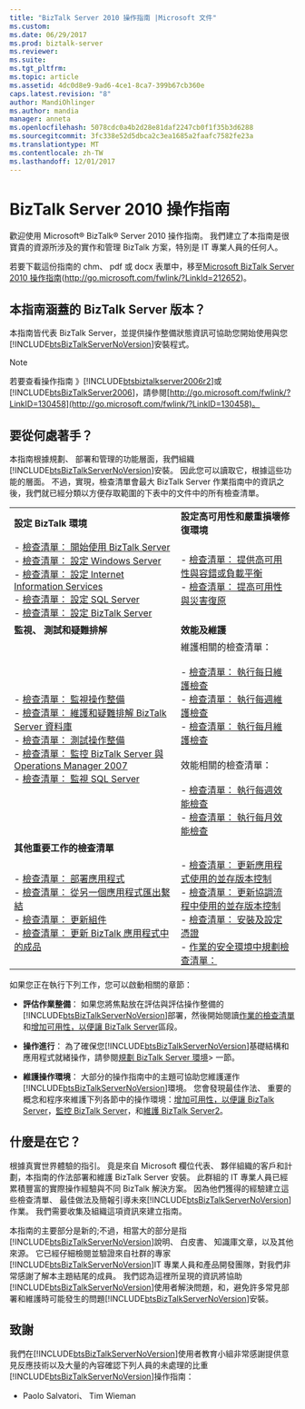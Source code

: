 ```yaml
---
title: "BizTalk Server 2010 操作指南 |Microsoft 文件"
ms.custom: 
ms.date: 06/29/2017
ms.prod: biztalk-server
ms.reviewer: 
ms.suite: 
ms.tgt_pltfrm: 
ms.topic: article
ms.assetid: 4dc0d8e9-9ad6-4ce1-8ca7-399b67cb360e
caps.latest.revision: "8"
author: MandiOhlinger
ms.author: mandia
manager: anneta
ms.openlocfilehash: 5078cdc0a4b2d28e81daf2247cb0f1f35b3d6288
ms.sourcegitcommit: 3fc338e52d5dbca2c3ea1685a2faafc7582fe23a
ms.translationtype: MT
ms.contentlocale: zh-TW
ms.lasthandoff: 12/01/2017
---
```

# <a name="biztalk-server-2010-operations-guide"></a>BizTalk Server 2010 操作指南
歡迎使用 Microsoft® BizTalk® Server 2010 操作指南。 我們建立了本指南是很寶貴的資源所涉及的實作和管理 BizTalk 方案，特別是 IT 專業人員的任何人。  
  
 若要下載這份指南的 chm、 pdf 或 docx 表單中，移至[Microsoft BizTalk Server 2010 操作指南](http://go.microsoft.com/fwlink/?LinkId=212652)(http://go.microsoft.com/fwlink/?LinkId=212652)。  
  
## <a name="which-versions-of-biztalk-server-does-the-guide-cover"></a>本指南涵蓋的 BizTalk Server 版本？  
 本指南皆代表 BizTalk Server，並提供操作整備狀態資訊可協助您開始使用與您[!INCLUDE[btsBizTalkServerNoVersion](../includes/btsbiztalkservernoversion-md.md)]安裝程式。  
  
> [!NOTE]
>  若要查看操作指南 》[!INCLUDE[btsbiztalkserver2006r2](../includes/btsbiztalkserver2006r2-md.md)]或[!INCLUDE[btsBizTalkServer2006](../includes/btsbiztalkserver2006-md.md)]，請參閱[http://go.microsoft.com/fwlink/?LinkID=130458](http://go.microsoft.com/fwlink/?LinkID=130458)。  
  
## <a name="where-do-i-start"></a>要從何處著手？  
 本指南根據規劃、 部署和管理的功能層面，我們組織[!INCLUDE[btsBizTalkServerNoVersion](../includes/btsbiztalkservernoversion-md.md)]安裝。 因此您可以讀取它，根據這些功能的層面。 不過，實現，檢查清單會最大 BizTalk Server 作業指南中的資訊之後，我們就已經分類以方便存取範圍的下表中的文件中的所有檢查清單。  
  
|||  
|-|-|  
|**設定 BizTalk 環境**|**設定高可用性和嚴重損壞修復環境**|  
|-   [檢查清單： 開始使用 BizTalk Server](http://msdn.microsoft.com/library/37d265cd-c393-46ac-ac21-129a1511359b)<br />-   [檢查清單： 設定 Windows Server](~/technical-guides/checklist-configuring-windows-server.md)<br />-   [檢查清單： 設定 Internet Information Services](~/technical-guides/checklist-configuring-internet-information-services.md)<br />-   [檢查清單： 設定 SQL Server](../technical-guides/checklist-configuring-sql-server.md)<br />-   [檢查清單： 設定 BizTalk Server](~/technical-guides/checklist-configuring-biztalk-server.md)|-   [檢查清單： 提供高可用性與容錯或負載平衡](~/technical-guides/checklist-providing-high-availability-with-fault-tolerance-or-load-balancing.md)<br />-   [檢查清單： 提高可用性與災害復原](~/technical-guides/checklist-increasing-availability-with-disaster-recovery.md)|  
|**監視、 測試和疑難排解**|**效能及維護**|  
|-   [檢查清單： 監視操作整備](~/technical-guides/checklist-monitoring-operational-readiness.md)<br />-   [檢查清單： 維護和疑難排解 BizTalk Server 資料庫](../technical-guides/checklist-maintaining-and-troubleshooting-biztalk-server-databases.md)<br />-   [檢查清單： 測試操作整備](~/technical-guides/checklist-testing-operational-readiness.md)<br />-   [檢查清單： 監控 BizTalk Server 與 Operations Manager 2007](~/technical-guides/checklist-monitoring-biztalk-server-with-operations-manager-2007.md)<br />-   [檢查清單： 監視 SQL Server](~/technical-guides/checklist-monitoring-sql-servers.md)|維護相關的檢查清單：<br /><br /> -   [檢查清單： 執行每日維護檢查](~/technical-guides/checklist-performing-daily-maintenance-checks.md)<br />-   [檢查清單： 執行每週維護檢查](~/technical-guides/checklist-performing-weekly-maintenance-checks.md)<br />-   [檢查清單： 執行每月維護檢查](~/technical-guides/checklist-performing-monthly-maintenance-checks.md)<br /><br /> 效能相關的檢查清單：<br /><br /> -   [檢查清單： 執行每週效能檢查](~/technical-guides/checklist-performing-weekly-performance-checks.md)<br />-   [檢查清單： 執行每月效能檢查](~/technical-guides/checklist-performing-monthly-performance-checks.md)|  
|**其他重要工作的檢查清單**||  
|-   [檢查清單： 部署應用程式](~/technical-guides/checklist-deploying-an-application.md)<br />-   [檢查清單： 從另一個應用程式匯出繫結](~/technical-guides/checklist-exporting-bindings-from-one-application-to-another.md)<br />-   [檢查清單： 更新組件](~/technical-guides/checklist-updating-an-assembly.md)<br />-   [檢查清單： 更新 BizTalk 應用程式中的成品](~/technical-guides/checklist-updating-artifacts-in-a-biztalk-application.md)|-   [檢查清單： 更新應用程式使用的並存版本控制](~/technical-guides/checklist-updating-an-application-using-side-by-side-versioning.md)<br />-   [檢查清單： 更新協調流程中使用的並存版本控制](~/technical-guides/checklist-updating-an-orchestration-using-side-by-side-versioning.md)<br />-   [檢查清單： 安裝及設定憑證](../technical-guides/checklist-installing-and-configuring-certificates.md)<br />-   [作業的安全環境中規劃檢查清單：](../technical-guides/checklist-planning-for-operations-in-a-secure-environment.md)|  
  
 如果您正在執行下列工作，您可以啟動相關的章節：  
  
-   **評估作業整備**： 如果您將焦點放在評估與評估操作整備的[!INCLUDE[btsBizTalkServerNoVersion](../includes/btsbiztalkservernoversion-md.md)]部署，然後開始閱讀[作業的檢查清單](~/technical-guides/operations-checklists.md)和[增加可用性，以便讓 BizTalk Server](~/technical-guides/increasing-availability-for-biztalk-server.md)區段。  
  
-   **操作進行**： 為了確保您[!INCLUDE[btsBizTalkServerNoVersion](../includes/btsbiztalkservernoversion-md.md)]基礎結構和應用程式就緒操作，請參閱[規劃 BizTalk Server 環境](~/technical-guides/planning-the-environment-for-biztalk-server.md)> 一節。  
  
-   **維護操作環境**： 大部分的操作指南中的主題可協助您維護運作[!INCLUDE[btsBizTalkServerNoVersion](../includes/btsbiztalkservernoversion-md.md)]環境。 您會發現最佳作法、 重要的概念和程序來維護下列各節中的操作環境：[增加可用性，以便讓 BizTalk Server](~/technical-guides/increasing-availability-for-biztalk-server.md)，[監控 BizTalk Server](~/technical-guides/monitoring-biztalk-server2.md)，和[維護 BizTalk Server2](~/technical-guides/maintaining-biztalk-server2.md)。  
  
## <a name="whats-in-it"></a>什麼是在它？  
 根據真實世界體驗的指引。 竟是來自 Microsoft 欄位代表、 夥伴組織的客戶和計劃，本指南的作法部署和維護 BizTalk Server 安裝。 此群組的 IT 專業人員已經累積豐富的實際操作經驗與不同 BizTalk 解決方案。 因為他們獲得的經驗建立這些檢查清單、 最佳做法及簡報引導未來[!INCLUDE[btsBizTalkServerNoVersion](../includes/btsbiztalkservernoversion-md.md)]作業。 我們需要收集及組織這項資訊來建立指南。  
  
 本指南的主要部分是新的;不過，相當大的部分是指[!INCLUDE[btsBizTalkServerNoVersion](../includes/btsbiztalkservernoversion-md.md)]說明、 白皮書、 知識庫文章，以及其他來源。 它已經仔細檢閱並驗證來自社群的專家[!INCLUDE[btsBizTalkServerNoVersion](../includes/btsbiztalkservernoversion-md.md)]IT 專業人員和產品開發團隊，對我們非常感謝了解本主題結尾的成員。 我們認為這裡所呈現的資訊將協助[!INCLUDE[btsBizTalkServerNoVersion](../includes/btsbiztalkservernoversion-md.md)]使用者解決問題，和，避免許多常見部署和維護時可能發生的問題[!INCLUDE[btsBizTalkServerNoVersion](../includes/btsbiztalkservernoversion-md.md)]安裝。  
  
## <a name="acknowledgments"></a>致謝  
 我們在[!INCLUDE[btsBizTalkServerNoVersion](../includes/btsbiztalkservernoversion-md.md)]使用者教育小組非常感謝提供意見反應技術以及大量的內容確認下列人員的未處理的比重[!INCLUDE[btsBizTalkServerNoVersion](../includes/btsbiztalkservernoversion-md.md)]操作指南：  
  
-   Paolo Salvatori、 Tim Wieman